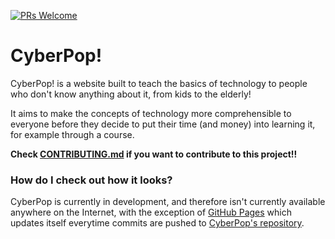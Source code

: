[![PRs Welcome](https://img.shields.io/badge/PRs-welcome-brightgreen.svg?style=flat-square)](https://makeapullrequest.com) 

# CyberPop!

CyberPop! is a website built to teach the basics of technology to people who don't know anything about it, from kids to the elderly!

It aims to make the concepts of technology more comprehensible to everyone before they decide to put their time (and money) into learning it, for example through a course.

**Check [CONTRIBUTING.md](CONTRIBUTING.md) if you want to contribute to this project!!**

### How do I check out how it looks?

CyberPop is currently in development, and therefore isn't currently available anywhere on the Internet, with the exception of [GitHub Pages](https://tttaevas.github.io/CyberPop/) which updates itself everytime commits are pushed to [CyberPop's repository](https://github.com/TTTaevas/CyberPop).
